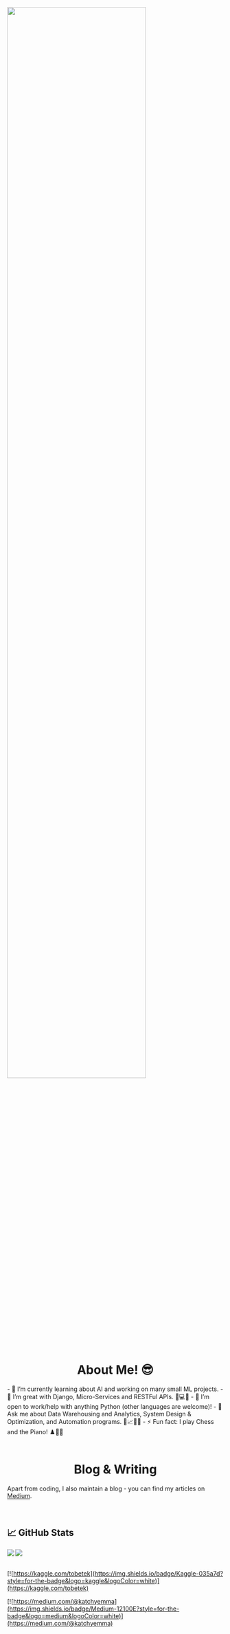 <img align="center" src="https://readme-typing-svg.herokuapp.com?size=25&color=2296F7&background=C6CBFF00&center=true&vCenter=true&width=500&lines=Hello+there!+I'm+Tobe+%F0%9F%91%8B;I+am+a+programmer+%F0%9F%90%B1%E2%80%8D%F0%9F%92%BB;I+am+a+freelancer+%F0%9F%92%B8;I+am+a+content+creator+%F0%9F%93%9D;I+write+a+lot+of+code+%F0%9F%92%BB" width="80%"/>
<!-- <img align="right" src="https://github.com/TobeTek/TobeTek/blob/main/animation_500_l61hebl2.gif" width="400"/> -->

<h1 align="center">About Me! 😎</h1>
- 🔭 I’m currently learning about AI and working on many small ML projects.
- 🧱 I’m great with Django, Micro-Services and RESTFul APIs. 🧠💻🌐
- 🤝 I’m open to work/help with anything Python (other languages are welcome)!
- 💬 Ask me about Data Warehousing and Analytics, System Design & Optimization, and Automation programs. 📡📈🤖🧠
- ⚡  Fun fact: I play Chess and the Piano! ♟️🎾🎹
  

<br>
<br>

<h1 align="center">Blog & Writing</h1>
Apart from coding, I also maintain a blog - you can find my articles on <a href="https://medium.com/@katchyemma">Medium</a>.

<br>
<br>
<br>

## &#x1f4c8; GitHub Stats

<img align="left" src="https://github-readme-stats.vercel.app/api?username=TobeTek&&layout=compact&count_private=true&show_icons=true&hide_border=true&card_width=200&include_all_commits=true&bg_color=0D1117&title_color=FFFFFF&text_color=FFFFFF&icon_color=FFFFFF"/>
<img align="left" src="https://github-readme-stats.vercel.app/api/top-langs/?username=TobeTek&layout=compact&hide_border=true&bg_color=0D1117&title_color=FFFFFF&text_color=FFFFFF&icon_color=FFFFFF"/>

<br>
<br>

[![https://kaggle.com/tobetek](https://img.shields.io/badge/Kaggle-035a7d?style=for-the-badge&logo=kaggle&logoColor=white)](https://kaggle.com/tobetek)

[![https://medium.com/@katchyemma](https://img.shields.io/badge/Medium-12100E?style=for-the-badge&logo=medium&logoColor=white)](https://medium.com/@katchyemma)

<!--Thanks @ [Arygam(https://github.com/Aryagm), Lemonsaurus(https://github.com/lemonsaurus), Xithrius(https://github.com/Xithrius)]-->

